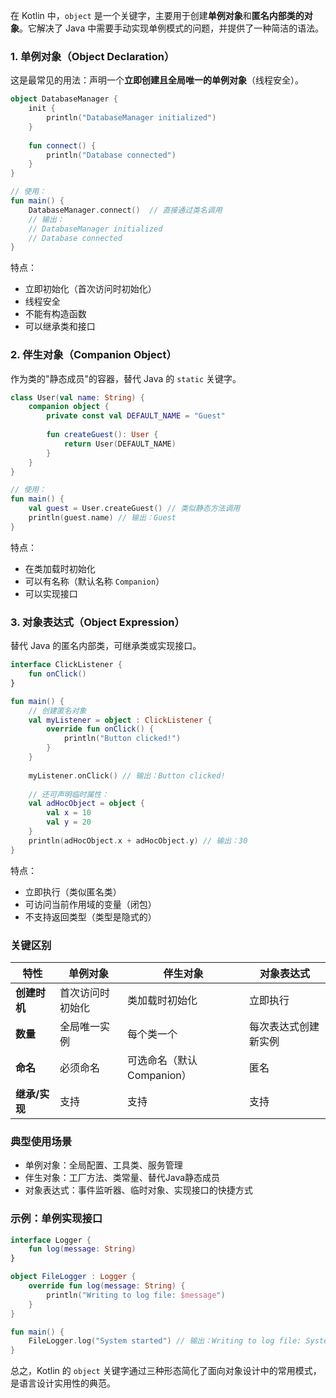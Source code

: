 在 Kotlin 中，`object` 是一个关键字，主要用于创建**单例对象**和**匿名内部类的对象**。它解决了 Java 中需要手动实现单例模式的问题，并提供了一种简洁的语法。

### 1. 单例对象（Object Declaration）
这是最常见的用法：声明一个**立即创建且全局唯一的单例对象**（线程安全）。

```kotlin
object DatabaseManager {
    init {
        println("DatabaseManager initialized")
    }
    
    fun connect() {
        println("Database connected")
    }
}

// 使用：
fun main() {
    DatabaseManager.connect()  // 直接通过类名调用
    // 输出： 
    // DatabaseManager initialized
    // Database connected
}
```

特点：
- 立即初始化（首次访问时初始化）
- 线程安全
- 不能有构造函数
- 可以继承类和接口

### 2. 伴生对象（Companion Object）
作为类的"静态成员"的容器，替代 Java 的 `static` 关键字。

```kotlin
class User(val name: String) {
    companion object {
        private const val DEFAULT_NAME = "Guest"
        
        fun createGuest(): User {
            return User(DEFAULT_NAME)
        }
    }
}

// 使用：
fun main() {
    val guest = User.createGuest() // 类似静态方法调用
    println(guest.name) // 输出：Guest
}
```

特点：
- 在类加载时初始化
- 可以有名称（默认名称 `Companion`）
- 可以实现接口

### 3. 对象表达式（Object Expression）
替代 Java 的匿名内部类，可继承类或实现接口。

```kotlin
interface ClickListener {
    fun onClick()
}

fun main() {
    // 创建匿名对象
    val myListener = object : ClickListener {
        override fun onClick() {
            println("Button clicked!")
        }
    }
    
    myListener.onClick() // 输出：Button clicked!
    
    // 还可声明临时属性：
    val adHocObject = object {
        val x = 10
        val y = 20
    }
    println(adHocObject.x + adHocObject.y) // 输出：30
}
```

特点：
- 立即执行（类似匿名类）
- 可访问当前作用域的变量（闭包）
- 不支持返回类型（类型是隐式的）

### 关键区别
| **特性**          | 单例对象                 | 伴生对象                 | 对象表达式               |
|--------------------|--------------------------|--------------------------|--------------------------|
| **创建时机**       | 首次访问时初始化         | 类加载时初始化           | 立即执行                 |
| **数量**           | 全局唯一实例             | 每个类一个               | 每次表达式创建新实例     |
| **命名**           | 必须命名                 | 可选命名（默认Companion）| 匿名                     |
| **继承/实现**      | 支持                     | 支持                     | 支持                     |

### 典型使用场景
- 单例对象：全局配置、工具类、服务管理
- 伴生对象：工厂方法、类常量、替代Java静态成员
- 对象表达式：事件监听器、临时对象、实现接口的快捷方式

### 示例：单例实现接口
```kotlin
interface Logger {
    fun log(message: String)
}

object FileLogger : Logger {
    override fun log(message: String) {
        println("Writing to log file: $message")
    }
}

fun main() {
    FileLogger.log("System started") // 输出：Writing to log file: System started
}
```

总之，Kotlin 的 `object` 关键字通过三种形态简化了面向对象设计中的常用模式，是语言设计实用性的典范。